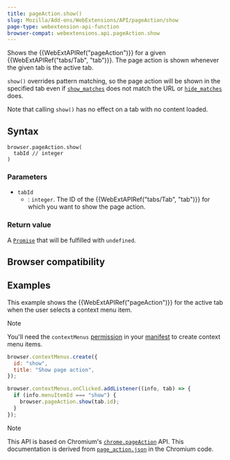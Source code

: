 ```yaml
---
title: pageAction.show()
slug: Mozilla/Add-ons/WebExtensions/API/pageAction/show
page-type: webextension-api-function
browser-compat: webextensions.api.pageAction.show
---
```




Shows the {{WebExtAPIRef("pageAction")}} for a given {{WebExtAPIRef("tabs/Tab", "tab")}}. The page action is shown whenever the given tab is the active tab.

`show()` overrides pattern matching, so the page action will be shown in the specified tab even if [`show_matches`](/Mozilla/Add-ons/WebExtensions/manifest.json/page_action) does not match the URL or [`hide_matches`](/Mozilla/Add-ons/WebExtensions/manifest.json/page_action) does.

Note that calling `show()` has no effect on a tab with no content loaded.

## Syntax

```js-nolint
browser.pageAction.show(
  tabId // integer
)
```

### Parameters

- `tabId`
  - : `integer`. The ID of the {{WebExtAPIRef("tabs/Tab", "tab")}} for which you want to show the page action.

### Return value

A [`Promise`](/Web/JavaScript/Reference/Global_Objects/Promise) that will be fulfilled with `undefined`.

## Browser compatibility



## Examples

This example shows the {{WebExtAPIRef("pageAction")}} for the active tab when the user selects a context menu item.

> [!NOTE]
> You'll need the `contextMenus` [permission](/Mozilla/Add-ons/WebExtensions/manifest.json/permissions) in your [manifest](/Mozilla/Add-ons/WebExtensions/manifest.json) to create context menu items.

```js
browser.contextMenus.create({
  id: "show",
  title: "Show page action",
});

browser.contextMenus.onClicked.addListener((info, tab) => {
  if (info.menuItemId === "show") {
    browser.pageAction.show(tab.id);
  }
});
```



> [!NOTE]
> This API is based on Chromium's [`chrome.pageAction`](https://developer.chrome.com/docs/extensions/mv2/reference/pageAction#method-show) API. This documentation is derived from [`page_action.json`](https://chromium.googlesource.com/chromium/src/+/master/chrome/common/extensions/api/page_action.json) in the Chromium code.

<!--
// Copyright 2015 The Chromium Authors. All rights reserved.
//
// Redistribution and use in source and binary forms, with or without
// modification, are permitted provided that the following conditions are
// met:
//
//    * Redistributions of source code must retain the above copyright
// notice, this list of conditions and the following disclaimer.
//    * Redistributions in binary form must reproduce the above
// copyright notice, this list of conditions and the following disclaimer
// in the documentation and/or other materials provided with the
// distribution.
//    * Neither the name of Google Inc. nor the names of its
// contributors may be used to endorse or promote products derived from
// this software without specific prior written permission.
//
// THIS SOFTWARE IS PROVIDED BY THE COPYRIGHT HOLDERS AND CONTRIBUTORS
// "AS IS" AND ANY EXPRESS OR IMPLIED WARRANTIES, INCLUDING, BUT NOT
// LIMITED TO, THE IMPLIED WARRANTIES OF MERCHANTABILITY AND FITNESS FOR
// A PARTICULAR PURPOSE ARE DISCLAIMED. IN NO EVENT SHALL THE COPYRIGHT
// OWNER OR CONTRIBUTORS BE LIABLE FOR ANY DIRECT, INDIRECT, INCIDENTAL,
// SPECIAL, EXEMPLARY, OR CONSEQUENTIAL DAMAGES (INCLUDING, BUT NOT
// LIMITED TO, PROCUREMENT OF SUBSTITUTE GOODS OR SERVICES; LOSS OF USE,
// DATA, OR PROFITS; OR BUSINESS INTERRUPTION) HOWEVER CAUSED AND ON ANY
// THEORY OF LIABILITY, WHETHER IN CONTRACT, STRICT LIABILITY, OR TORT
// (INCLUDING NEGLIGENCE OR OTHERWISE) ARISING IN ANY WAY OUT OF THE USE
// OF THIS SOFTWARE, EVEN IF ADVISED OF THE POSSIBILITY OF SUCH DAMAGE.
-->
